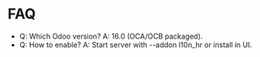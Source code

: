 # FAQ

- Q: Which Odoo version? A: 16.0 (OCA/OCB packaged).
- Q: How to enable? A: Start server with --addon l10n_hr or install in UI.
